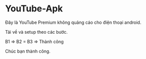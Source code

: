 # YouTube-Apk

Đây là YouTube Premium không quảng cáo cho điện thoại android.

Tải về và setup theo các bước.

B1 => B2 = B3 => Thành công

Chúc bạn thành công.


